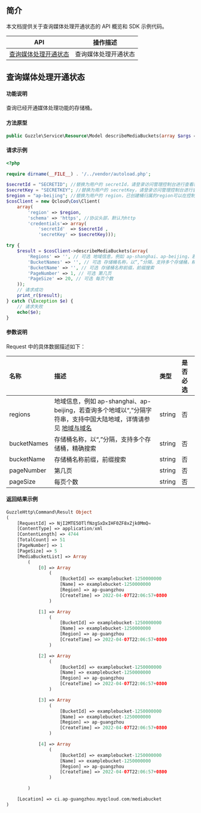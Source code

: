 ## 简介

本文档提供关于查询媒体处理开通状态的 API 概览和 SDK 示例代码。

| API           | 操作描述                 |
| ------------- |  ---------------------- |
| [查询媒体处理开通状态](https://intl.cloud.tencent.com/document/product/436/46909) | 查询媒体处理开通状态 |


## 查询媒体处理开通状态

#### 功能说明

查询已经开通媒体处理功能的存储桶。

#### 方法原型

```php
public Guzzle\Service\Resource\Model describeMediaBuckets(array $args = array());
```

#### 请求示例

```php
<?php

require dirname(__FILE__) . '/../vendor/autoload.php';

$secretId = "SECRETID"; //替换为用户的 secretId，请登录访问管理控制台进行查看和管理，https://console.cloud.tencent.com/cam/capi
$secretKey = "SECRETKEY"; //替换为用户的 secretKey，请登录访问管理控制台进行查看和管理，https://console.cloud.tencent.com/cam/capi
$region = "ap-beijing"; //替换为用户的 region，已创建桶归属的region可以在控制台查看，https://console.cloud.tencent.com/cos5/bucket
$cosClient = new Qcloud\Cos\Client(
    array(
        'region' => $region,
        'schema' => 'https', //协议头部，默认为http
        'credentials'=> array(
            'secretId'  => $secretId ,
            'secretKey' => $secretKey)));

try {
    $result = $cosClient->describeMediaBuckets(array(
        'Regions' => '', // 可选 地域信息，例如 ap-shanghai、ap-beijing，若查询多个地域以“,”分隔字符串
        'BucketNames' => '', // 可选 存储桶名称，以“,”分隔，支持多个存储桶，精确搜索
        'BucketName' => '', // 可选 存储桶名称前缀，前缀搜索
        'PageNumber' => 1, // 可选 第几页
        'PageSize' => 20, // 可选 每页个数
    ));
    // 请求成功
    print_r($result);
} catch (\Exception $e) {
    // 请求失败
    echo($e);
}
```

#### 参数说明

Request 中的具体数据描述如下：

| 名称        | 描述                                                         | 类型   | 是否必选 |
| :---------- | :----------------------------------------------------------- | :----- | :------- |
| regions     | 地域信息，例如 ap-shanghai、ap-beijing，若查询多个地域以“,”分隔字符串，支持中国大陆地域，详情请参见 [地域与域名](https://intl.cloud.tencent.com/document/product/1045/33423) | string | 否       |
| bucketNames | 存储桶名称，以“,”分隔，支持多个存储桶，精确搜索              | string | 否       |
| bucketName  | 存储桶名称前缀，前缀搜索                                     | string | 否       |
| pageNumber  | 第几页                                                       | string | 否       |
| pageSize    | 每页个数                                                     | string | 否       |

#### 返回结果示例

```php
GuzzleHttp\Command\Result Object
(
    [RequestId] => NjI2MTE5OTlfNzgSxDxIHF0ZF8xZjk0MmQ=
    [ContentType] => application/xml
    [ContentLength] => 4744
    [TotalCount] => 51
    [PageNumber] => 1
    [PageSize] => 5
    [MediaBucketList] => Array
        (
            [0] => Array
                (
                    [BucketId] => examplebucket-1250000000
                    [Name] => examplebucket-1250000000
                    [Region] => ap-guangzhou
                    [CreateTime] => 2022-04-07T22:06:57+0800
                )

            [1] => Array
                (
                    [BucketId] => examplebucket-1250000000
                    [Name] => examplebucket-1250000000
                    [Region] => ap-guangzhou
                    [CreateTime] => 2022-04-07T22:06:57+0800
                )

            [2] => Array
                (
                    [BucketId] => examplebucket-1250000000
                    [Name] => examplebucket-1250000000
                    [Region] => ap-guangzhou
                    [CreateTime] => 2022-04-07T22:06:57+0800
                )

            [3] => Array
                (
                    [BucketId] => examplebucket-1250000000
                    [Name] => examplebucket-1250000000
                    [Region] => ap-guangzhou
                    [CreateTime] => 2022-04-07T22:06:57+0800
                )

            [4] => Array
                (
                    [BucketId] => examplebucket-1250000000
                    [Name] => examplebucket-1250000000
                    [Region] => ap-guangzhou
                    [CreateTime] => 2022-04-07T22:06:57+0800
                )

        )

    [Location] => ci.ap-guangzhou.myqcloud.com/mediabucket
)
```

